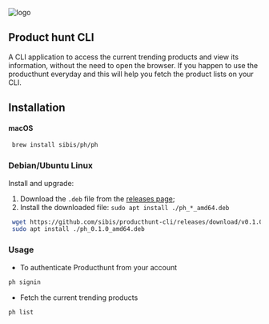 ![logo](https://raw.githubusercontent.com/sibis/producthunt-cli/master/logo.png "Product Hunt")
## **Product hunt CLI**

A CLI application to access the current trending products and view its information, without the need to open the browser. If you happen to use the producthunt everyday and this will help you fetch the product lists on your CLI. 

## Installation 

#### macOS
```bash
 brew install sibis/ph/ph
```

### Debian/Ubuntu Linux
Install and upgrade:

1. Download the `.deb` file from the [releases page][];
2. Install the downloaded file: `sudo apt install ./ph_*_amd64.deb`

```bash
 wget https://github.com/sibis/producthunt-cli/releases/download/v0.1.0/ph_0.1.0_amd64.deb
 sudo apt install ./ph_0.1.0_amd64.deb
```

### Usage
- To authenticate Producthunt from your account
```bash
ph signin
```

- Fetch the current trending products
```bash
ph list
```


[releases page]: https://github.com/sibis/producthunt-cli/releases/latest
